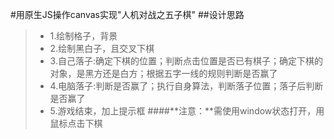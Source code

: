 #用原生JS操作canvas实现"人机对战之五子棋"
##设计思路
> * 1.绘制格子，背景
> * 2.绘制黑白子，且交叉下棋
> * 3.自己落子:确定下棋的位置；判断点击位置是否已有棋子；确定下棋的对象，是黑方还是白方；根据五字一线的规则判断是否赢了
> * 4.电脑落子:判断是否赢了；执行自身算法，判断落子位置；落子后判断是否赢了
> * 5.游戏结束，加上提示框
####**注意：**需使用window状态打开，用鼠标点击下棋